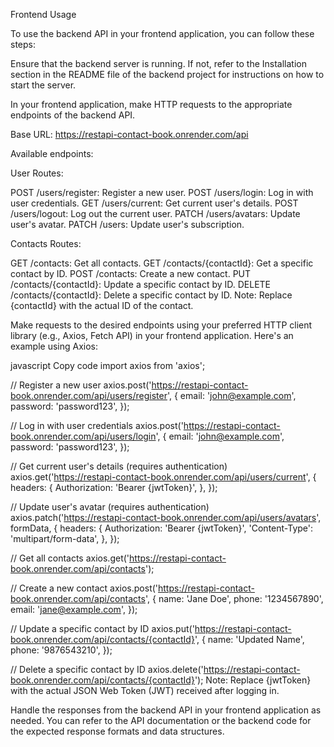 Frontend Usage

To use the backend API in your frontend application, you can follow these steps:

Ensure that the backend server is running. If not, refer to the Installation section in the README file of the backend project for instructions on how to start the server.

In your frontend application, make HTTP requests to the appropriate endpoints of the backend API.

Base URL: https://restapi-contact-book.onrender.com/api

Available endpoints:

User Routes:

POST /users/register: Register a new user.
POST /users/login: Log in with user credentials.
GET /users/current: Get current user's details.
POST /users/logout: Log out the current user.
PATCH /users/avatars: Update user's avatar.
PATCH /users: Update user's subscription.

Contacts Routes:

GET /contacts: Get all contacts.
GET /contacts/{contactId}: Get a specific contact by ID.
POST /contacts: Create a new contact.
PUT /contacts/{contactId}: Update a specific contact by ID.
DELETE /contacts/{contactId}: Delete a specific contact by ID.
Note: Replace {contactId} with the actual ID of the contact.

Make requests to the desired endpoints using your preferred HTTP client library (e.g., Axios, Fetch API) in your frontend application. Here's an example using Axios:

javascript
Copy code
import axios from 'axios';

// Register a new user
axios.post('https://restapi-contact-book.onrender.com/api/users/register', {
  email: 'john@example.com',
  password: 'password123',
});

// Log in with user credentials
axios.post('https://restapi-contact-book.onrender.com/api/users/login', {
  email: 'john@example.com',
  password: 'password123',
});

// Get current user's details (requires authentication)
axios.get('https://restapi-contact-book.onrender.com/api/users/current', {
  headers: {
    Authorization: 'Bearer {jwtToken}',
  },
});

// Update user's avatar (requires authentication)
axios.patch('https://restapi-contact-book.onrender.com/api/users/avatars', formData, {
  headers: {
    Authorization: 'Bearer {jwtToken}',
    'Content-Type': 'multipart/form-data',
  },
});

// Get all contacts
axios.get('https://restapi-contact-book.onrender.com/api/contacts');

// Create a new contact
axios.post('https://restapi-contact-book.onrender.com/api/contacts', {
  name: 'Jane Doe',
  phone: '1234567890',
  email: 'jane@example.com',
});

// Update a specific contact by ID
axios.put('https://restapi-contact-book.onrender.com/api/contacts/{contactId}', {
  name: 'Updated Name',
  phone: '9876543210',
});

// Delete a specific contact by ID
axios.delete('https://restapi-contact-book.onrender.com/api/contacts/{contactId}');
Note: Replace {jwtToken} with the actual JSON Web Token (JWT) received after logging in.

Handle the responses from the backend API in your frontend application as needed. You can refer to the API documentation or the backend code for the expected response formats and data structures.